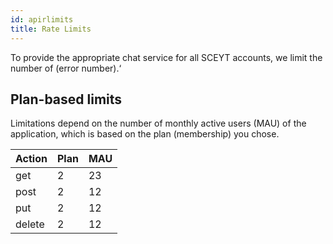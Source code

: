 ```yaml
---
id: apirlimits
title: Rate Limits
---
```



To provide the  appropriate chat service for all SCEYT accounts, we limit the number of (error number).‘ 

## Plan-based limits ##

Limitations depend on the number of monthly active users (MAU) of the application, which is based on the plan (membership) you chose.

|Action|Plan  | MAU|
--- | --- | ---
|get|2|23|
|post|2|12|
|put|2|12|
|delete|2|12|

